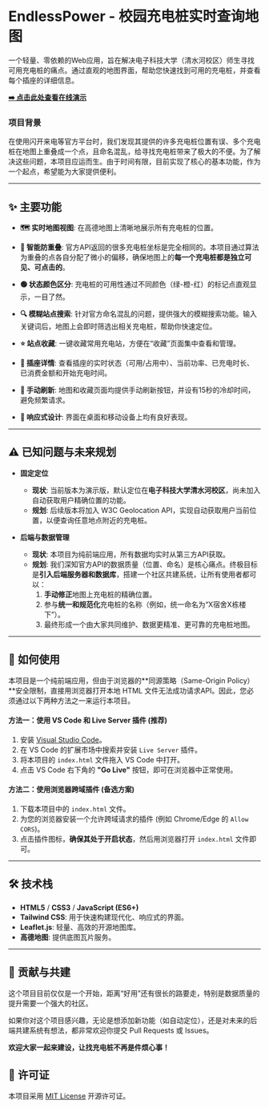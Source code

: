 # EndlessPower - 校园充电桩实时查询地图

一个轻量、零依赖的Web应用，旨在解决电子科技大学（清水河校区）师生寻找可用充电桩的痛点。通过直观的地图界面，帮助您快速找到可用的充电桩，并查看每个插座的详细信息。

[**➡️ 点击此处查看在线演示**](https://jasonmumiao.github.io/EndlessPower/QingshuiCampus.html)

### 项目背景
在使用闪开来电等官方平台时，我们发现其提供的许多充电桩位置有误、多个充电桩在地图上重叠成一个点，且命名混乱，给寻找充电桩带来了极大的不便。为了解决这些问题，本项目应运而生。由于时间有限，目前实现了核心的基本功能，作为一个起点，希望能为大家提供便利。

---

## ✨ 主要功能

* **🗺️ 实时地图视图**: 在高德地图上清晰地展示所有充电桩的位置。

* **📍 智能防重叠**: 官方API返回的很多充电桩坐标是完全相同的。本项目通过算法为重叠的点各自分配了微小的偏移，确保地图上的**每一个充电桩都是独立可见、可点击的**。

* **🟢 状态颜色区分**: 充电桩的可用性通过不同颜色（绿-橙-红）的标记点直观显示，一目了然。

* **🔍 模糊站点搜索**: 针对官方命名混乱的问题，提供强大的模糊搜索功能。输入关键词后，地图上会即时筛选出相关充电桩，帮助你快速定位。

* **⭐ 站点收藏**: 一键收藏常用充电站，方便在“收藏”页面集中查看和管理。

* **🔌 插座详情**: 查看插座的实时状态（可用/占用中）、当前功率、已充电时长、已消费金额和开始充电时间。

* **🔄 手动刷新**: 地图和收藏页面均提供手动刷新按钮，并设有15秒的冷却时间，避免频繁请求。

* **📱 响应式设计**: 界面在桌面和移动设备上均有良好表现。

---

## ⚠️ 已知问题与未来规划

* **固定定位**
    * **现状**: 当前版本为演示版，默认定位在**电子科技大学清水河校区**，尚未加入自动获取用户精确位置的功能。
    * **规划**: 后续版本将加入 W3C Geolocation API，实现自动获取用户当前位置，以便查询任意地点附近的充电桩。

* **后端与数据管理**
    * **现状**: 本项目为纯前端应用，所有数据均实时从第三方API获取。
    * **规划**: 我们深知官方API的数据质量（位置、命名）是核心痛点。终极目标是**引入后端服务器和数据库**，搭建一个社区共建系统，让所有使用者都可以：
        1.  **手动修正**地图上充电桩的精确位置。
        2.  参与**统一和规范化**充电桩的名称（例如，统一命名为“X宿舍X栋楼下”）。
        3.  最终形成一个由大家共同维护、数据更精准、更可靠的充电桩地图。

---

## 🚀 如何使用
本项目是一个纯前端应用，但由于浏览器的**同源策略（Same-Origin Policy）**安全限制，直接用浏览器打开本地 HTML 文件无法成功请求API。因此，您必须通过以下两种方法之一来运行本项目。

#### 方法一：使用 VS Code 和 Live Server 插件 (推荐)
1.  安装 [Visual Studio Code](https://code.visualstudio.com/)。
2.  在 VS Code 的扩展市场中搜索并安装 `Live Server` 插件。
3.  将本项目的 `index.html` 文件拖入 VS Code 中打开。
4.  点击 VS Code 右下角的 **"Go Live"** 按钮，即可在浏览器中正常使用。

#### 方法二：使用浏览器跨域插件 (备选方案)
1.  下载本项目中的 `index.html` 文件。
2.  为您的浏览器安装一个允许跨域请求的插件 (例如 Chrome/Edge 的 `Allow CORS`)。
3.  点击插件图标，**确保其处于开启状态**，然后用浏览器打开 `index.html` 文件即可。

---

## 🛠️ 技术栈
* **HTML5** / **CSS3** / **JavaScript (ES6+)**
* **Tailwind CSS**: 用于快速构建现代化、响应式的界面。
* **Leaflet.js**: 轻量、高效的开源地图库。
* **高德地图**: 提供底图瓦片服务。

---

## 🤝 贡献与共建
这个项目目前仅仅是一个开始，距离“好用”还有很长的路要走，特别是数据质量的提升需要一个强大的社区。

如果你对这个项目感兴趣，无论是想添加新功能（如自动定位），还是对未来的后端共建系统有想法，都非常欢迎你提交 Pull Requests 或 Issues。

**欢迎大家一起来建设，让找充电桩不再是件烦心事！**

## 📄 许可证
本项目采用 [MIT License](https://opensource.org/licenses/MIT) 开源许可证。